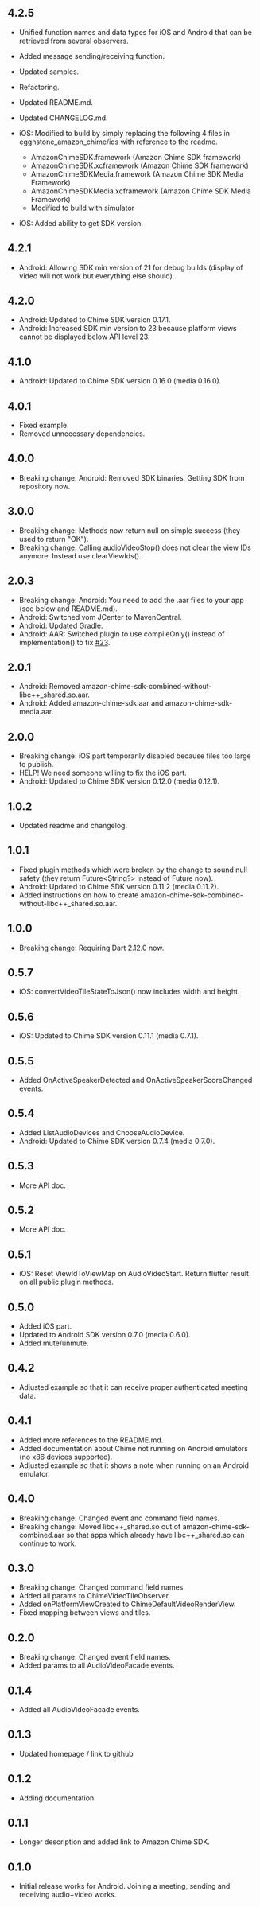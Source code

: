 ## 4.2.5

* Unified function names and data types for iOS and Android that can be retrieved from several observers.

* Added message sending/receiving function.

* Updated samples.

* Refactoring.

* Updated README.md.

* Updated CHANGELOG.md.

* iOS: Modified to build by simply replacing the following 4 files in eggnstone_amazon_chime/ios with reference to the readme.

  * AmazonChimeSDK.framework (Amazon Chime SDK framework)
  * AmazonChimeSDK.xcframework (Amazon Chime SDK framework)
  * AmazonChimeSDKMedia.framework (Amazon Chime SDK Media Framework)
  * AmazonChimeSDKMedia.xcframework (Amazon Chime SDK Media Framework)
  * Modified to build with simulator

* iOS: Added ability to get SDK version.

## 4.2.1

* Android: Allowing SDK min version of 21 for debug builds (display of video will not work but everything else should).

## 4.2.0

* Android: Updated to Chime SDK version 0.17.1.
* Android: Increased SDK min version to 23 because platform views cannot be displayed below API level 23.

## 4.1.0

* Android: Updated to Chime SDK version 0.16.0 (media 0.16.0).

## 4.0.1

* Fixed example.
* Removed unnecessary dependencies.

## 4.0.0

* Breaking change: Android: Removed SDK binaries. Getting SDK from repository now.

## 3.0.0

* Breaking change: Methods now return null on simple success (they used to return "OK").
* Breaking change: Calling audioVideoStop() does not clear the view IDs anymore. Instead use clearViewIds().

## 2.0.3

* Breaking change: Android: You need to add the .aar files to your app (see below and README.md).
* Android: Switched vom JCenter to MavenCentral.
* Android: Updated Gradle.
* Android: AAR: Switched plugin to use compileOnly() instead of implementation() to fix [#23](https://github.com/eggnstone/eggnstone_amazon_chime/issues/23).

## 2.0.1

* Android: Removed amazon-chime-sdk-combined-without-libc++_shared.so.aar.
* Android: Added amazon-chime-sdk.aar and amazon-chime-sdk-media.aar.

## 2.0.0

* Breaking change: iOS part temporarily disabled because files too large to publish.
* HELP! We need someone willing to fix the iOS part.
* Android: Updated to Chime SDK version 0.12.0 (media 0.12.1).

## 1.0.2

* Updated readme and changelog.

## 1.0.1

* Fixed plugin methods which were broken by the change to sound null safety (they return Future<String?> instead of Future<String> now).
* Android: Updated to Chime SDK version 0.11.2 (media 0.11.2).
* Added instructions on how to create amazon-chime-sdk-combined-without-libc++_shared.so.aar.

## 1.0.0

* Breaking change: Requiring Dart 2.12.0 now.

## 0.5.7

* iOS: convertVideoTileStateToJson() now includes width and height.

## 0.5.6

* iOS: Updated to Chime SDK version 0.11.1 (media 0.7.1).

## 0.5.5

* Added OnActiveSpeakerDetected and OnActiveSpeakerScoreChanged events.

## 0.5.4

* Added ListAudioDevices and ChooseAudioDevice.
* Android: Updated to Chime SDK version 0.7.4 (media 0.7.0).

## 0.5.3

* More API doc.

## 0.5.2

* More API doc.

## 0.5.1

* iOS: Reset ViewIdToViewMap on AudioVideoStart. Return flutter result on all public plugin methods.

## 0.5.0

* Added iOS part.
* Updated to Android SDK version 0.7.0 (media 0.6.0).
* Added mute/unmute.

## 0.4.2

* Adjusted example so that it can receive proper authenticated meeting data.

## 0.4.1

* Added more references to the README.md.
* Added documentation about Chime not running on Android emulators (no x86 devices supported).
* Adjusted example so that it shows a note when running on an Android emulator.

## 0.4.0

* Breaking change: Changed event and command field names.
* Breaking change: Moved libc++_shared.so out of amazon-chime-sdk-combined.aar so that apps which already have libc++_shared.so can continue to work.

## 0.3.0

* Breaking change: Changed command field names.
* Added all params to ChimeVideoTileObserver.
* Added onPlatformViewCreated to ChimeDefaultVideoRenderView.
* Fixed mapping between views and tiles.

## 0.2.0

* Breaking change: Changed event field names.
* Added params to all AudioVideoFacade events.

## 0.1.4

* Added all AudioVideoFacade events.

## 0.1.3

* Updated homepage / link to github

## 0.1.2

* Adding documentation

## 0.1.1

* Longer description and added link to Amazon Chime SDK.

## 0.1.0

* Initial release works for Android. Joining a meeting, sending and receiving audio+video works.
